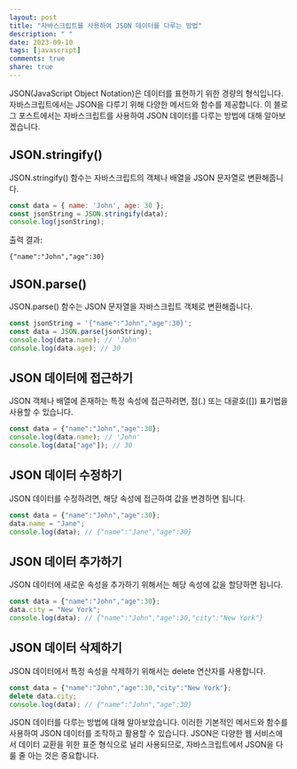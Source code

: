 ```yaml
---
layout: post
title: "자바스크립트를 사용하여 JSON 데이터를 다루는 방법"
description: " "
date: 2023-09-10
tags: [javascript]
comments: true
share: true
---
```


JSON(JavaScript Object Notation)은 데이터를 표현하기 위한 경량의 형식입니다. 자바스크립트에서는 JSON을 다루기 위해 다양한 메서드와 함수를 제공합니다. 이 블로그 포스트에서는 자바스크립트를 사용하여 JSON 데이터를 다루는 방법에 대해 알아보겠습니다.

## JSON.stringify()

JSON.stringify() 함수는 자바스크립트의 객체나 배열을 JSON 문자열로 변환해줍니다. 

```javascript
const data = { name: 'John', age: 30 };
const jsonString = JSON.stringify(data);
console.log(jsonString);
```

출력 결과:
```plaintext
{"name":"John","age":30}
```

## JSON.parse()

JSON.parse() 함수는 JSON 문자열을 자바스크립트 객체로 변환해줍니다.

```javascript
const jsonString = '{"name":"John","age":30}';
const data = JSON.parse(jsonString);
console.log(data.name); // 'John'
console.log(data.age); // 30
```

## JSON 데이터에 접근하기

JSON 객체나 배열에 존재하는 특정 속성에 접근하려면, 점(.) 또는 대괄호([]) 표기법을 사용할 수 있습니다.

```javascript
const data = {"name":"John","age":30};
console.log(data.name); // 'John'
console.log(data["age"]); // 30
```

## JSON 데이터 수정하기

JSON 데이터를 수정하려면, 해당 속성에 접근하여 값을 변경하면 됩니다.

```javascript
const data = {"name":"John","age":30};
data.name = "Jane";
console.log(data); // {"name":"Jane","age":30}
```

## JSON 데이터 추가하기

JSON 데이터에 새로운 속성을 추가하기 위해서는 해당 속성에 값을 할당하면 됩니다.

```javascript
const data = {"name":"John","age":30};
data.city = "New York";
console.log(data); // {"name":"John","age":30,"city":"New York"}
```

## JSON 데이터 삭제하기

JSON 데이터에서 특정 속성을 삭제하기 위해서는 delete 연산자를 사용합니다.

```javascript
const data = {"name":"John","age":30,"city":"New York"};
delete data.city;
console.log(data); // {"name":"John","age":30}
```

JSON 데이터를 다루는 방법에 대해 알아보았습니다. 이러한 기본적인 메서드와 함수를 사용하여 JSON 데이터를 조작하고 활용할 수 있습니다. JSON은 다양한 웹 서비스에서 데이터 교환을 위한 표준 형식으로 널리 사용되므로, 자바스크립트에서 JSON을 다룰 줄 아는 것은 중요합니다.